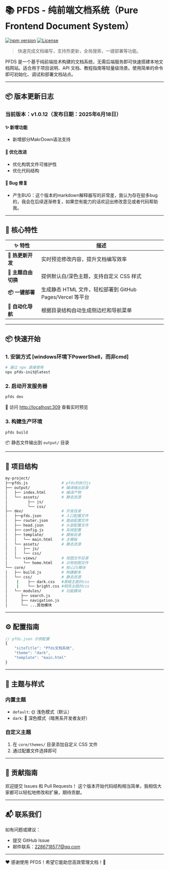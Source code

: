 # 📚 PFDS - 纯前端文档系统（Pure Frontend Document System）

[![npm version](https://img.shields.io/npm/v/my-pfds)](https://www.npmjs.com/package/my-pfds)
[![License](https://img.shields.io/npm/l/pfds-init)](https://github.com/nanxiangxi/pfds/blob/main/LICENSE)

> 快速完成文档编写，支持热更新，全局搜索，一键部署等功能。

PFDS 是一个基于纯前端技术构建的文档系统，无需后端服务即可快速搭建本地文档网站。适合用于项目说明、API 文档、教程指南等轻量级场景。使用简单的命令即可初始化、调试和部署文档站点。

---

## 📦 版本更新日志

### **当前版本：v1.0.12**（发布日期：2025年6月18日）

#### ✨ 新增功能
- 新增部分MakrDown语法支持

#### 🔧 优化改进
- 优化构筑文件可维护性
- 优化代码结构

#### 🐛 Bug 修复
- 产生BUG：这个版本的markdown解释器写的非常差，我认为存在挺多bug的，我会在后续逐渐修复，如果您有能力的话欢迎出修改意见或者代码帮助我。

---


## 🌟 核心特性

| ✨ 特性 | 描述 |
|--------|------|
| **🚀 热更新开发** | 实时预览修改内容，提升文档编写效率 |
| **🎨 主题自由切换** | 提供默认白/深色主题，支持自定义 CSS 样式 |
| **📦 一键部署** | 生成静态 HTML 文件，轻松部署到 GitHub Pages/Vercel 等平台 |
| **📁 自动化导航** | 根据目录结构自动生成侧边栏和导航菜单 |

---

## 📦 快速开始

### 1. 安装方式  [windows环境下PowerShell，而非cmd]
```bash
# 通过 npx 直接使用
npx pfds-init@latest
```
### 2. 启动开发服务器
```bash
pfds dev
```
🚀 访问 [http://localhost:309](http://localhost:309) 查看实时预览

### 3. 构建生产环境
```bash
pfds build
```
📦 静态文件输出到 `output/` 目录

---

## 🧱 项目结构
```bash
my-project/
├──pfds.js               # pfds的执行js
├── output/              # 编译输出目录
│   ├── index.html       # 编译产物
│   └── assets/          # 静态资源
│         ├── js/
│         └── css/
├── dev/                 # 开发目录
│   ├──pfds.json         # 入口配置文件
│   ├── router.json      # 路由配置文件
│   ├── head.json        # 头部配置文件
│   ├── config.js        # 系统配置
│   ├── template/        # 模板目录
│   │   └── main.html    # 主模板
│   └── assets/          # 静态资源
│   │   ├── js/
│   │   └── css/
│   └── views/           # 视图文件目录
│       └── home.html    # 示例视图文件
└── core/                # 核心JS模块
│   ├── build.js         # 构建脚本
│   └── css/             # 静态资源
│    |    ├── dark.css   #黑暗主题的css
│    |    └── bright.css #明亮主题的css
│   └── modules/         # 功能模块
│      ├── search.js
│      ├── navigation.js
│      └── ...其他模块
```

---

## ⚙️ 配置指南

```javascript
// pfds.json 示例配置
{
    "siteTitle": "Pfds文档系统",
    "theme": "dark",
    "template": "main.html"
}
```

---

## 🎨 主题与样式

### 内置主题
- `default`: 🌞 浅色模式（默认）
- `dark`: 🌙 深色模式（暗黑系开发者友好）

### 自定义主题
1. 在 `core/themes/` 目录添加自定义 CSS 文件
2. 通过配置文件选择即可

---

## 🤝 贡献指南

欢迎提交 Issues 和 Pull Requests！
这个版本开始代码结构相当简单，我相信大家都可以轻松地修改和扩展，期待贡献。


---

## 📬 联系我们

如有问题或建议：
- 提交 GitHub Issue
- 邮件联系：2286718577@qq.com

---

❤️ 感谢使用 PFDS！希望它能助您高效管理文档！🎉